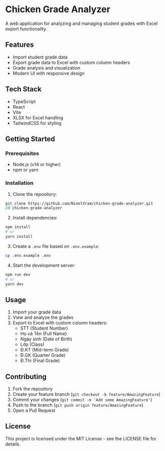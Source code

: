 # Chicken Grade Analyzer

A web application for analyzing and managing student grades with Excel export functionality.

## Features

- Import student grade data
- Export grade data to Excel with custom column headers
- Grade analysis and visualization
- Modern UI with responsive design

## Tech Stack

- TypeScript
- React
- Vite
- XLSX for Excel handling
- TailwindCSS for styling

## Getting Started

### Prerequisites

- Node.js (v14 or higher)
- npm or yarn

### Installation

1. Clone the repository:
```bash
git clone https://github.com/NinelXram/chicken-grade-analyzer.git
cd chicken-grade-analyzer
```

2. Install dependencies:
```bash
npm install
# or
yarn install
```

3. Create a `.env` file based on `.env.example`:
```bash
cp .env.example .env
```

4. Start the development server:
```bash
npm run dev
# or
yarn dev
```

## Usage

1. Import your grade data
2. View and analyze the grades
3. Export to Excel with custom column headers:
   - STT (Student Number)
   - Họ và Tên (Full Name)
   - Ngày sinh (Date of Birth)
   - Lớp (Class)
   - Đ.KT (Mid-term Grade)
   - Đ.GK (Quarter Grade)
   - Đ.Thi (Final Grade)

## Contributing

1. Fork the repository
2. Create your feature branch (`git checkout -b feature/AmazingFeature`)
3. Commit your changes (`git commit -m 'Add some AmazingFeature'`)
4. Push to the branch (`git push origin feature/AmazingFeature`)
5. Open a Pull Request

## License

This project is licensed under the MIT License - see the LICENSE file for details.
